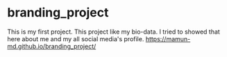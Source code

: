# branding_project
This is my first project. This project like my bio-data. I tried to showed that here about me and my all social media's profile.
https://mamun-md.github.io/branding_project/
